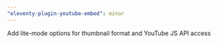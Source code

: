 ```yaml
---
"eleventy-plugin-youtube-embed": minor
---
```


Add lite-mode options for thumbnail format and YouTube JS API access
